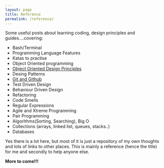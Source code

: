 ```yaml
---
layout: page
title: Reference
permalink: /reference/
---
```


Some useful posts about learning coding, design principles and guides....covering:

- Bash/Terminal
- Programming Language Features
- Katas to practise
- Object Oriented programming
- [Object Oriented Design Principles](/List-of-design-principles/)
- Desing Patterns
- [Git and Github](/Git-and-Github/)
- Test Driven Design
- Behaviour Driven Design
- Refactoring
- Code Smells
- Regular Expressions
- Agile and Xtreme Programming
- Pair Programming
- Algorithms(Sorting, Searching), Big O
- Collections (arrays, linked list, queues, stacks..)
- Databases

Yes there is a lot here, but most of it is just a repository of my own thoughts and lots of links to other places. This is mainly a reference (hence the title) for me and secondly to help anyone else.

**More to come!!!**
